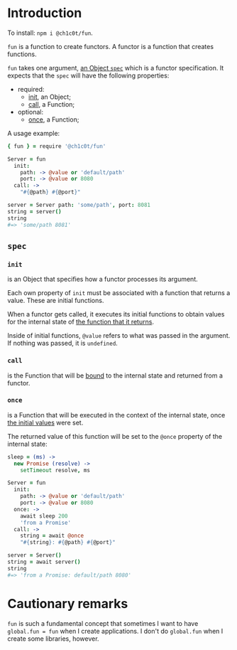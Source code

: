 # Introduction

To install: `npm i @ch1c0t/fun`.

`fun` is a function to create functors. A functor is a function that creates functions.

`fun` takes one argument, [an Object `spec`](#spec) which is a functor specification.
It expects that the `spec` will have the following properties:

- required:
  - [init](#init), an Object;
  - [call](#call), a Function;
- optional:
  - [once](#once), a Function;

A usage example:

```coffee
{ fun } = require '@ch1c0t/fun'

Server = fun
  init:
    path: -> @value or 'default/path'
    port: -> @value or 8080
  call: ->
    "#{@path} #{@port}"

server = Server path: 'some/path', port: 8081
string = server()
string
#=> 'some/path 8081'
```

## `spec`

### `init`

is an Object that specifies how a functor processes its argument.

Each own property of `init` must be associated with a function that returns a value.
These are initial functions.

When a functor gets called, it executes its initial functions to obtain values
for the internal state of [the function that it returns](#call).

Inside of initial functions, `@value` refers to what was passed in the argument.
If nothing was passed, it is `undefined`.

### `call`

is the Function that will be [bound][bind] to the internal state and
returned from a functor.

[bind]: https://developer.mozilla.org/en-US/docs/Web/JavaScript/Reference/Global_objects/Function/bind

### `once`

is a Function that will be executed in the context of the internal state,
once [the initial values](#init) were set.

The returned value of this function will be set to the `@once` property
of the internal state:

```coffee
sleep = (ms) ->
  new Promise (resolve) ->
    setTimeout resolve, ms

Server = fun
  init:
    path: -> @value or 'default/path'
    port: -> @value or 8080
  once: ->
    await sleep 200
    'from a Promise'
  call: ->
    string = await @once
    "#{string}: #{@path} #{@port}"

server = Server()
string = await server()
string
#=> 'from a Promise: default/path 8080'
```

# Cautionary remarks

`fun` is such a fundamental concept that sometimes I want to have
`global.fun = fun` when I create applications.
I don't do `global.fun` when I create some libraries, however.
